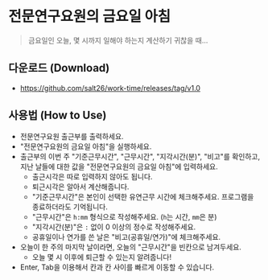 # 전문연구요원의 금요일 아침
> 금요일인 오늘, 몇 시까지 일해야 하는지 계산하기 귀찮을 때...

## 다운로드 (Download)
* https://github.com/salt26/work-time/releases/tag/v1.0

## 사용법 (How to Use)
* 전문연구요원 출근부를 출력하세요.
* "전문연구요원의 금요일 아침"을 실행하세요.
* 출근부의 이번 주 "기준근무시간", "근무시간", "지각시간(분)", "비고"를 확인하고, 지난 날들에 대한 값을 "전문연구요원의 금요일 아침"에 입력하세요.
  * 출근시각은 따로 입력하지 않아도 됩니다.
  * 퇴근시각은 알아서 계산해줍니다.
  * "기준근무시간"은 본인이 선택한 유연근무 시간에 체크해주세요. 프로그램을 종료하더라도 기억됩니다.
  * "근무시간"은 `h:mm` 형식으로 작성해주세요. (`h`는 시간, `mm`은 분)
  * "지각시간(분)"은 `:` 없이 0 이상의 정수로 작성해주세요.
  * 공휴일이나 연가를 쓴 날은 "비고(공휴일/연가)"에 체크해주세요.
* 오늘이 한 주의 마지막 날이라면, 오늘의 "근무시간"을 빈칸으로 남겨두세요.
  * 오늘 몇 시 이후에 퇴근할 수 있는지 알려줍니다!
* Enter, Tab을 이용해서 칸과 칸 사이를 빠르게 이동할 수 있습니다.